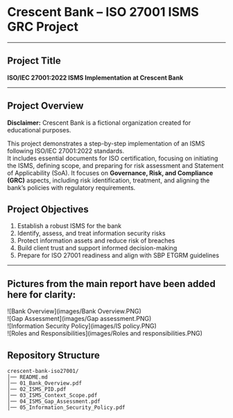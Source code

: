 # Crescent  Bank – ISO 27001 ISMS GRC Project

---

##  Project Title
**ISO/IEC 27001:2022 ISMS Implementation at Crescent Bank**

---

##  Project Overview
**Disclaimer:** Crescent Bank is a fictional organization created for educational purposes.  

This project demonstrates a step-by-step implementation of an ISMS following ISO/IEC 27001:2022 standards.  
It includes essential documents for ISO certification, focusing on initiating the ISMS, defining scope, and preparing for risk assessment and Statement of Applicability (SoA).
It focuses on **Governance, Risk, and Compliance (GRC)** aspects, including risk identification, treatment, and aligning the bank’s policies with regulatory requirements.  



##  Project Objectives
1. Establish a robust ISMS for the bank  
2. Identify, assess, and treat information security risks  
3. Protect information assets and reduce risk of breaches  
4. Build client trust and support informed decision-making  
5. Prepare for ISO 27001 readiness and align with SBP ETGRM guidelines  

---

## Pictures from the main report have been added here for clarity:

![Bank Overview](images/Bank Overview.PNG)  
![Gap Assessment](images/Gap assessment.PNG)  
![Information Security Policy](images/IS policy.PNG)  
![Roles and Responsibilities](images/Roles and responsibilities.PNG)



##  Repository Structure
```plaintext
crescent-bank-iso27001/
│── README.md
│── 01_Bank_Overview.pdf
│── 02_ISMS_PID.pdf
│── 03_ISMS_Context_Scope.pdf
│── 04_ISMS_Gap_Assessment.pdf
│── 05_Information_Security_Policy.pdf

